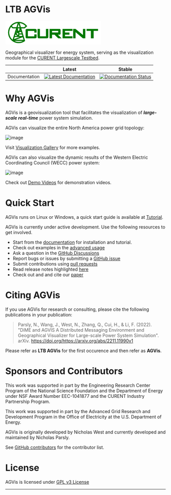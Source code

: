 # LTB AGVis

<img src="docs/source/images/sponsors/CURENT_Logo_NameOnTrans.png" alt="CURENT ERC Logo" width="300" height="auto">

Geographical visualizer for energy system, serving as the visualization module for the [CURENT Largescale Testbed][LTB Repository].

|               | Latest                                                                                                                                        | Stable                                                                                                                                        |
|---------------|-----------------------------------------------------------------------------------------------------------------------------------------------|-----------------------------------------------------------------------------------------------------------------------------------------------|
| Documentation | [![Latest Documentation](https://readthedocs.org/projects/agvis/badge/?version=stable)](https://agvis.readthedocs.io/en/latest/?badge=stable) | [![Documentation Status](https://readthedocs.org/projects/agvis/badge/?version=latest)](https://agvis.readthedocs.io/en/latest/?badge=latest)|

# Why AGVis

AGVis is a geovisualization tool that facilitates the visualization of ***large-scale real-time*** power system simulation.

AGVis can visualize the entire North America power grid topology:

![image](./docs/source/getting_started/cases/northamerica.png)

Visit [Visualization Gallery][Visualization Gallery] for more examples.

AGVis can also visualize the dynamic results of the Western Electric Coordinating Council (WECC) power system:

![image](./docs/source/getting_started/cases/wecc_dyn.png)

Check out [Demo Videos][Demo Videos] for demonstration videos.

# Quick Start

AGVis runs on Linux or Windows, a quick start guide is available at [Tutorial][tutorial].

AGVis is currently under active development. Use the following resources to get involved.

+ Start from the [documentation][readthedocs] for installation and tutorial.
+ Check out examples in the [advanced usage][advanced usage]
+ Ask a question in the [GitHub Discussions][Github Discussions]
+ Report bugs or issues by submitting a [GitHub issue][GitHub issues]
+ Submit contributions using [pull requests][GitHub pull requests]
+ Read release notes highlighted [here][release notes]
+ Check out and and cite our [paper][arxiv paper]

# Citing AGVis

If you use AGVis for research or consulting, please cite the following publications in your publication:

> Parsly, N., Wang, J., West, N., Zhang, Q., Cui, H., & Li, F. (2022). "DiME and AGVIS A Distributed Messaging Environment and Geographical Visualizer for Large-scale Power System Simulation". arXiv. https://doi.org/https://arxiv.org/abs/2211.11990v1

Please refer as **LTB AGVis** for the first occurence and then refer as **AGVis**.

# Sponsors and Contributors
This work was supported in part by the Engineering Research Center
Program of the National Science Foundation and the Department of Energy
under NSF Award Number EEC-1041877 and the CURENT Industry Partnership
Program.

This work was supported in part by the Advanced Grid Research and Development Program
in the Office of Electricity at the U.S. Department of Energy.

AGVis is originally developed by Nicholas West and currently developed and maintained by Nicholas Parsly.

See [GitHub contributors][GitHub contributors] for the contributor list.

# License

AGVis is licensed under [GPL v3 License](./LICENSE)


* * *
[GitHub releases]:       https://github.com/CURENT/agvis/releases
[GitHub issues]:         https://github.com/CURENT/agvis/issues
[Github Discussions]:    https://github.com/CURENT/agvis/discussions
[GitHub insights]:       https://github.com/CURENT/agvis/pulse
[GitHub pull requests]:  https://github.com/CURENT/agvis/pulls
[GitHub contributors]:   https://github.com/CURENT/agvis/graphs/contributors
[readthedocs]:           https://agvis.readthedocs.io
[advanced usage]:       https://agvis.readthedocs.io/en/latest/usage/index.html
[release notes]:         https://agvis.readthedocs.io/en/latest/release-notes.html
[arxiv paper]:           https://arxiv.org/abs/2211.11990
[tutorial]:              https://agvis.readthedocs.io/en/latest/getting_started/tutorial/index.html
[LTB Repository]:       https://github.com/CURENT
[Visualization Gallery]:      https://ltb.readthedocs.io/projects/agvis/en/latest/getting_started/testcases.html#visualization-gallery
[Demo Videos]:            https://www.youtube.com/watch?v=VwsG5QuUKF8&list=PLE1ipkSMcqsbY8V8-DqVsMmlLMpXKtkld&ab_channel=CURENTLTB